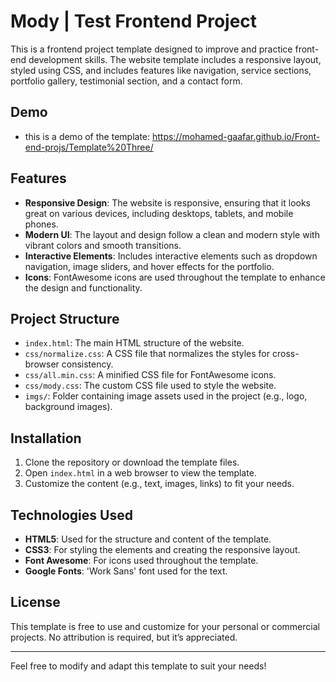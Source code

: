 
# Mody | Test Frontend Project

This is a frontend project template designed to improve and practice front-end development skills. The website template includes a responsive layout, styled using CSS, and includes features like navigation, service sections, portfolio gallery, testimonial section, and a contact form.

## Demo
- this is a demo of the template: 
https://mohamed-gaafar.github.io/Front-end-projs/Template%20Three/

## Features 

- **Responsive Design**: The website is responsive, ensuring that it looks great on various devices, including desktops, tablets, and mobile phones.
- **Modern UI**: The layout and design follow a clean and modern style with vibrant colors and smooth transitions.
- **Interactive Elements**: Includes interactive elements such as dropdown navigation, image sliders, and hover effects for the portfolio.
- **Icons**: FontAwesome icons are used throughout the template to enhance the design and functionality.

## Project Structure

- `index.html`: The main HTML structure of the website.
- `css/normalize.css`: A CSS file that normalizes the styles for cross-browser consistency.
- `css/all.min.css`: A minified CSS file for FontAwesome icons.
- `css/mody.css`: The custom CSS file used to style the website.
- `imgs/`: Folder containing image assets used in the project (e.g., logo, background images).


## Installation

1. Clone the repository or download the template files.
2. Open `index.html` in a web browser to view the template.
3. Customize the content (e.g., text, images, links) to fit your needs.

## Technologies Used

- **HTML5**: Used for the structure and content of the template.
- **CSS3**: For styling the elements and creating the responsive layout.
- **Font Awesome**: For icons used throughout the template.
- **Google Fonts**: 'Work Sans' font used for the text.

## License

This template is free to use and customize for your personal or commercial projects. No attribution is required, but it’s appreciated.

---

Feel free to modify and adapt this template to suit your needs!
